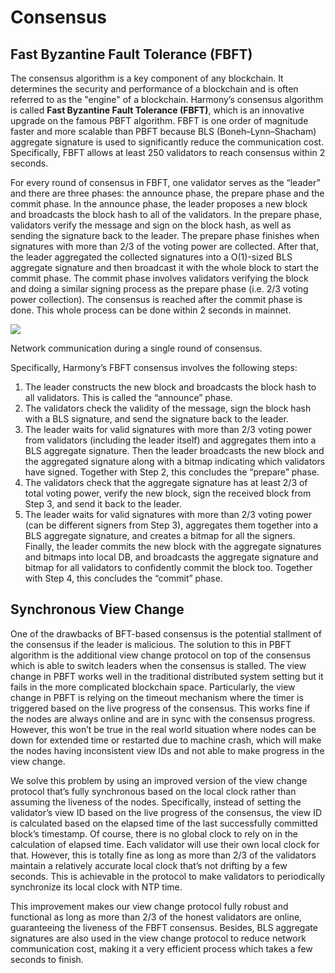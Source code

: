 # Consensus

## Fast Byzantine Fault Tolerance \(FBFT\) <a id="fast-byzantine-fault-tolerance-fbft"></a>

The consensus algorithm is a key component of any blockchain. It determines the security and performance of a blockchain and is often referred to as the "engine" of a blockchain. Harmony’s consensus algorithm is called **Fast Byzantine Fault Tolerance \(FBFT\)**, which is an innovative upgrade on the famous PBFT algorithm. FBFT is one order of magnitude faster and more scalable than PBFT because BLS \(Boneh–Lynn–Shacham\) aggregate signature is used to significantly reduce the communication cost. Specifically, FBFT allows at least 250 validators to reach consensus within 2 seconds.

For every round of consensus in FBFT, one validator serves as the “leader” and there are three phases: the announce phase, the prepare phase and the commit phase. In the announce phase, the leader proposes a new block and broadcasts the block hash to all of the validators. In the prepare phase, validators verify the message and sign on the block hash, as well as sending the signature back to the leader. The prepare phase finishes when signatures with more than 2/3 of the voting power are collected. After that, the leader aggregated the collected signatures into a O\(1\)-sized BLS aggregate signature and then broadcast it with the whole block to start the commit phase. The commit phase involves validators verifying the block and doing a similar signing process as the prepare phase \(i.e. 2/3 voting power collection\). The consensus is reached after the commit phase is done. This whole process can be done within 2 seconds in mainnet.

![](https://lh5.googleusercontent.com/_XUr5ImkES1QtMPQeVHJv1wTxO9xo6iMarIj_9gOj0p6aAaetRlmt67G8kfqEZAHPPUrWvF52FWHo-BPWNlIoTl8hlAjyE5DEbCMrcGZLuJ4gc1fyb-p4nAjjTmdgIZXzTy8MwCj)

Network communication during a single round of consensus.

Specifically, Harmony’s FBFT consensus involves the following steps:

1. The leader constructs the new block and broadcasts the block hash to all validators. This is called the “announce” phase.
2. The validators check the validity of the message, sign the block hash with a BLS signature, and send the signature back to the leader.
3. The leader waits for valid signatures with more than 2/3 voting power from validators \(including the leader itself\) and aggregates them into a BLS aggregate signature. Then the leader broadcasts the new block and the aggregated signature along with a bitmap indicating which validators have signed. Together with Step 2, this concludes the “prepare” phase.
4. The validators check that the aggregate signature has at least 2/3 of total voting power, verify the new block, sign the received block from Step 3, and send it back to the leader.
5. The leader waits for valid signatures with more than 2/3 voting power \(can be different signers from Step 3\), aggregates them together into a BLS aggregate signature, and creates a bitmap for all the signers. Finally, the leader commits the new block with the aggregate signatures and bitmaps into local DB, and broadcasts the aggregate signature and bitmap for all validators to confidently commit the block too. Together with Step 4, this concludes the “commit” phase.

## **Synchronous View Change** <a id="synchronous-view-change"></a>

One of the drawbacks of BFT-based consensus is the potential stallment of the consensus if the leader is malicious. The solution to this in PBFT algorithm is the additional view change protocol on top of the consensus which is able to switch leaders when the consensus is stalled. The view change in PBFT works well in the traditional distributed system setting but it fails in the more complicated blockchain space. Particularly, the view change in PBFT is relying on the timeout mechanism where the timer is triggered based on the live progress of the consensus. This works fine if the nodes are always online and are in sync with the consensus progress. However, this won’t be true in the real world situation where nodes can be down for extended time or restarted due to machine crash, which will make the nodes having inconsistent view IDs and not able to make progress in the view change.

We solve this problem by using an improved version of the view change protocol that’s fully synchronous based on the local clock rather than assuming the liveness of the nodes. Specifically, instead of setting the validator’s view ID based on the live progress of the consensus, the view ID is calculated based on the elapsed time of the last successfully committed block’s timestamp. Of course, there is no global clock to rely on in the calculation of elapsed time. Each validator will use their own local clock for that. However, this is totally fine as long as more than 2/3 of the validators maintain a relatively accurate local clock that’s not drifting by a few seconds. This is achievable in the protocol to make validators to periodically synchronize its local clock with NTP time.

This improvement makes our view change protocol fully robust and functional as long as more than 2/3 of the honest validators are online, guaranteeing the liveness of the FBFT consensus. Besides, BLS aggregate signatures are also used in the view change protocol to reduce network communication cost, making it a very efficient process which takes a few seconds to finish.

